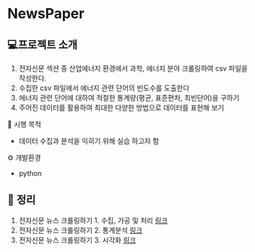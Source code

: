 # NewsPaper

## 💻프로젝트 소개 
1. 전자신문 섹션 중 산업에너지 환경에서 과학, 에너지 분야 크롤링하여 csv 파일을 작성한다.
2. 수집한 csv 파일에서 에너지 관련 단어의 빈도수를 도출한다
3. 에너지 관련 단어에 대하여 적절한 통계량(평균, 표준편차, 최빈단어)을 구하기
4. 주어진 데이터를 활용하여 최대한 다양한 방법으로 데이터를 표현해 보기

📌 시행 목적 
- 데이터 수집과 분석을 익히기 위해 실습 하고자 함

⚙ 개발환경
-  python 

## 📖 정리 
1. 전자신문 뉴스 크롤링하기 1. 수집, 가공 및 처리 [링크](https://notrowing.tistory.com/3)
3. 전자신문 뉴스 크롤링하기 2. 통계분석 [링크](https://notrowing.tistory.com/3?category=1126870)
4. 전자신문 뉴스 크롤링하기 3. 시각화 [링크](https://notrowing.tistory.com/4?category=1126870)
